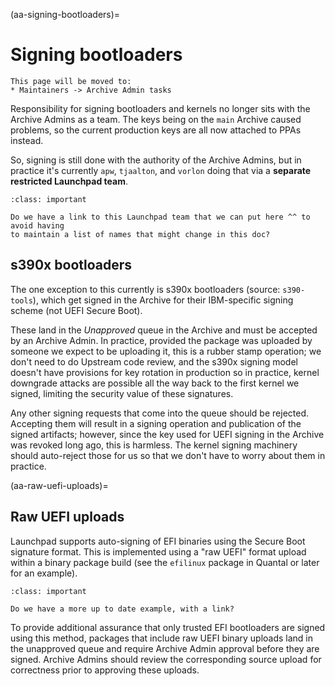 (aa-signing-bootloaders)=
# Signing bootloaders

```{note}
This page will be moved to:
* Maintainers -> Archive Admin tasks
```

Responsibility for signing bootloaders and kernels no longer sits with the
Archive Admins as a team. The keys being on the `main` Archive caused problems,
so the current production keys are all now attached to PPAs instead.

So, signing is still done with the authority of the Archive Admins, but in
practice it's currently `apw`, `tjaalton`, and `vorlon` doing that via a
**separate restricted Launchpad team**.

```{admonition} Question
:class: important

Do we have a link to this Launchpad team that we can put here ^^ to avoid having
to maintain a list of names that might change in this doc?
```


## s390x bootloaders

The one exception to this currently is s390x bootloaders (source: `s390-tools`),
which get signed in the Archive for their IBM-specific signing scheme (not UEFI
Secure Boot).

These land in the *Unapproved* queue in the Archive and must be accepted by an
Archive Admin. In practice, provided the package was uploaded by someone we
expect to be uploading it, this is a rubber stamp operation; we don't
need to do Upstream code review, and the s390x signing model doesn't have
provisions for key rotation in production so in practice, kernel downgrade
attacks are possible all the way back to the first kernel we signed, limiting
the security value of these signatures.

Any other signing requests that come into the queue should be rejected.
Accepting them will result in a signing operation and publication of the signed
artifacts; however, since the key used for UEFI signing in the Archive was
revoked long ago, this is harmless. The kernel signing machinery should
auto-reject those for us so that we don't have to worry about them in practice.


(aa-raw-uefi-uploads)=
## Raw UEFI uploads

Launchpad supports auto-signing of EFI binaries using the Secure Boot signature
format. This is implemented using a "raw UEFI" format upload within a binary
package build (see the `efilinux` package in Quantal or later for an example).

```{admonition} Question
:class: important

Do we have a more up to date example, with a link?
```

To provide additional assurance that only trusted EFI bootloaders are signed
using this method, packages that include raw UEFI binary uploads land in the
unapproved queue and require Archive Admin approval before they are signed.
Archive Admins should review the corresponding source upload for correctness
prior to approving these uploads.


